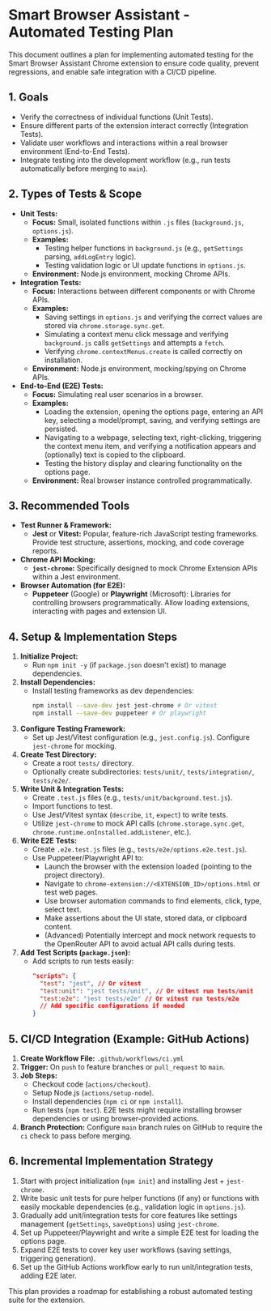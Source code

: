 # Smart Browser Assistant - Automated Testing Plan

This document outlines a plan for implementing automated testing for the Smart Browser Assistant Chrome extension to ensure code quality, prevent regressions, and enable safe integration with a CI/CD pipeline.

## 1. Goals

*   Verify the correctness of individual functions (Unit Tests).
*   Ensure different parts of the extension interact correctly (Integration Tests).
*   Validate user workflows and interactions within a real browser environment (End-to-End Tests).
*   Integrate testing into the development workflow (e.g., run tests automatically before merging to `main`).

## 2. Types of Tests & Scope

*   **Unit Tests:**
    *   **Focus:** Small, isolated functions within `.js` files (`background.js`, `options.js`).
    *   **Examples:**
        *   Testing helper functions in `background.js` (e.g., `getSettings` parsing, `addLogEntry` logic).
        *   Testing validation logic or UI update functions in `options.js`.
    *   **Environment:** Node.js environment, mocking Chrome APIs.
*   **Integration Tests:**
    *   **Focus:** Interactions between different components or with Chrome APIs.
    *   **Examples:**
        *   Saving settings in `options.js` and verifying the correct values are stored via `chrome.storage.sync.get`.
        *   Simulating a context menu click message and verifying `background.js` calls `getSettings` and attempts a `fetch`.
        *   Verifying `chrome.contextMenus.create` is called correctly on installation.
    *   **Environment:** Node.js environment, mocking/spying on Chrome APIs.
*   **End-to-End (E2E) Tests:**
    *   **Focus:** Simulating real user scenarios in a browser.
    *   **Examples:**
        *   Loading the extension, opening the options page, entering an API key, selecting a model/prompt, saving, and verifying settings are persisted.
        *   Navigating to a webpage, selecting text, right-clicking, triggering the context menu item, and verifying a notification appears and (optionally) text is copied to the clipboard.
        *   Testing the history display and clearing functionality on the options page.
    *   **Environment:** Real browser instance controlled programmatically.

## 3. Recommended Tools

*   **Test Runner & Framework:**
    *   **Jest** or **Vitest:** Popular, feature-rich JavaScript testing frameworks. Provide test structure, assertions, mocking, and code coverage reports.
*   **Chrome API Mocking:**
    *   **`jest-chrome`:** Specifically designed to mock Chrome Extension APIs within a Jest environment.
*   **Browser Automation (for E2E):**
    *   **Puppeteer** (Google) or **Playwright** (Microsoft): Libraries for controlling browsers programmatically. Allow loading extensions, interacting with pages and extension UI.

## 4. Setup & Implementation Steps

1.  **Initialize Project:**
    *   Run `npm init -y` (if `package.json` doesn't exist) to manage dependencies.
2.  **Install Dependencies:**
    *   Install testing frameworks as dev dependencies:
        ```bash
        npm install --save-dev jest jest-chrome # Or vitest
        npm install --save-dev puppeteer # Or playwright
        ```
3.  **Configure Testing Framework:**
    *   Set up Jest/Vitest configuration (e.g., `jest.config.js`). Configure `jest-chrome` for mocking.
4.  **Create Test Directory:**
    *   Create a root `tests/` directory.
    *   Optionally create subdirectories: `tests/unit/`, `tests/integration/`, `tests/e2e/`.
5.  **Write Unit & Integration Tests:**
    *   Create `.test.js` files (e.g., `tests/unit/background.test.js`).
    *   Import functions to test.
    *   Use Jest/Vitest syntax (`describe`, `it`, `expect`) to write tests.
    *   Utilize `jest-chrome` to mock API calls (`chrome.storage.sync.get`, `chrome.runtime.onInstalled.addListener`, etc.).
6.  **Write E2E Tests:**
    *   Create `.e2e.test.js` files (e.g., `tests/e2e/options.e2e.test.js`).
    *   Use Puppeteer/Playwright API to:
        *   Launch the browser with the extension loaded (pointing to the project directory).
        *   Navigate to `chrome-extension://<EXTENSION_ID>/options.html` or test web pages.
        *   Use browser automation commands to find elements, click, type, select text.
        *   Make assertions about the UI state, stored data, or clipboard content.
        *   (Advanced) Potentially intercept and mock network requests to the OpenRouter API to avoid actual API calls during tests.
7.  **Add Test Scripts (`package.json`):**
    *   Add scripts to run tests easily:
        ```json
        "scripts": {
          "test": "jest", // Or vitest
          "test:unit": "jest tests/unit", // Or vitest run tests/unit
          "test:e2e": "jest tests/e2e" // Or vitest run tests/e2e
          // Add specific configurations if needed
        }
        ```

## 5. CI/CD Integration (Example: GitHub Actions)

1.  **Create Workflow File:** `.github/workflows/ci.yml`
2.  **Trigger:** On `push` to feature branches or `pull_request` to `main`.
3.  **Job Steps:**
    *   Checkout code (`actions/checkout`).
    *   Setup Node.js (`actions/setup-node`).
    *   Install dependencies (`npm ci` or `npm install`).
    *   Run tests (`npm test`). E2E tests might require installing browser dependencies or using browser-provided actions.
4.  **Branch Protection:** Configure `main` branch rules on GitHub to require the `ci` check to pass before merging.

## 6. Incremental Implementation Strategy

1.  Start with project initialization (`npm init`) and installing Jest + `jest-chrome`.
2.  Write basic unit tests for pure helper functions (if any) or functions with easily mockable dependencies (e.g., validation logic in `options.js`).
3.  Gradually add unit/integration tests for core features like settings management (`getSettings`, `saveOptions`) using `jest-chrome`.
4.  Set up Puppeteer/Playwright and write a simple E2E test for loading the options page.
5.  Expand E2E tests to cover key user workflows (saving settings, triggering generation).
6.  Set up the GitHub Actions workflow early to run unit/integration tests, adding E2E later.

This plan provides a roadmap for establishing a robust automated testing suite for the extension.
